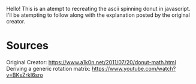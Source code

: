 Hello! This is an atempt to recreating the ascii spinning donut in javascript. I'll be atempting to follow along with the explanation posted by the original creator.

# Sources
Original Creator: https://www.a1k0n.net/2011/07/20/donut-math.html
Deriving a generic rotation matrix: https://www.youtube.com/watch?v=BKsZrkI6sro 

